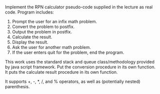 Implement the RPN calculator pseudo-code supplied in the lecture as real code. Program includes:

1. Prompt the user for an infix math problem.
2. Convert the problem to postfix.
3. Output the problem in postfix.
4. Calculate the result.
5. Display the result.
6. Ask the user for another math problem.
7. If the user enters quit for the problem, end the program.

This work uses the standard stack and queue class/methodology provided by java script framework. Put the conversion procedure in its own function. It puts the calculate result procedure in its own function.

It supports +, -, *, /, and % operators, as well as (potentially nested) parenthesis.

